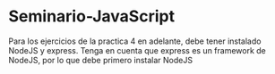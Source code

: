 # Seminario-JavaScript

Para los ejercicios de la practica 4 en adelante, debe tener instalado NodeJS y express.
Tenga en cuenta que express es un framework de NodeJS, por lo que debe primero instalar NodeJS
